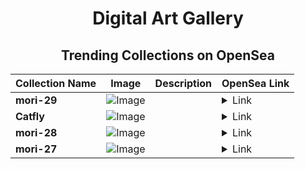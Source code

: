 <div align="center">

# Digital Art Gallery

## Trending Collections on OpenSea

| Collection Name                       | Image                                                                                     | Description                       | OpenSea Link                                                                                          |
|---------------------------------------|-------------------------------------------------------------------------------------------|-----------------------------------|--------------------------------------------------------------------------------------------------------|
| **mori-29** | ![Image](https://i.seadn.io/s/raw/files/652b50132bf91e25915667ea3d99f615.jpg?w=500&auto=format?w=200&auto=format) |  | <details><summary>Link</summary>[mori-29](https://opensea.io/collection/mori-29)</details> |
| **Catfly** | ![Image](https://i.seadn.io/s/raw/files/ba8afecbb635cac23da985ba3b521829.jpg?w=500&auto=format?w=200&auto=format) |  | <details><summary>Link</summary>[Catfly](https://opensea.io/collection/catfly-1)</details> |
| **mori-28** | ![Image](https://i.seadn.io/s/raw/files/946ff4342d44474a0a8367651c428ed4.jpg?w=500&auto=format?w=200&auto=format) |  | <details><summary>Link</summary>[mori-28](https://opensea.io/collection/mori-28)</details> |
| **mori-27** | ![Image](https://i.seadn.io/s/raw/files/cfda28c1e51a5b4bcae631d83cb793fb.jpg?w=500&auto=format?w=200&auto=format) |  | <details><summary>Link</summary>[mori-27](https://opensea.io/collection/mori-27)</details> |

</div>